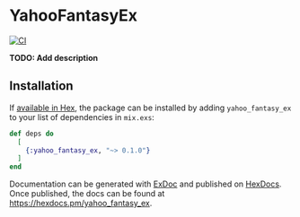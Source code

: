# YahooFantasyEx
[![CI](https://github.com/hkyplyr/yahoo_fantasy_ex/actions/workflows/main.yml/badge.svg)](https://github.com/hkyplyr/yahoo_fantasy_ex/actions/workflows/main.yml)

**TODO: Add description**

## Installation

If [available in Hex](https://hex.pm/docs/publish), the package can be installed
by adding `yahoo_fantasy_ex` to your list of dependencies in `mix.exs`:

```elixir
def deps do
  [
    {:yahoo_fantasy_ex, "~> 0.1.0"}
  ]
end
```

Documentation can be generated with [ExDoc](https://github.com/elixir-lang/ex_doc)
and published on [HexDocs](https://hexdocs.pm). Once published, the docs can
be found at <https://hexdocs.pm/yahoo_fantasy_ex>.

